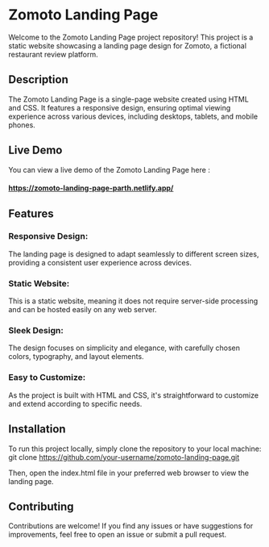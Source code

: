 # Zomoto Landing Page
Welcome to the Zomoto Landing Page project repository! This project is a static website showcasing a landing page design for Zomoto, a fictional restaurant review platform.

## Description
The Zomoto Landing Page is a single-page website created using HTML and CSS. It features a responsive design, ensuring optimal viewing experience across various devices, including desktops, tablets, and mobile phones.

## Live Demo
You can view a live demo of the Zomoto Landing Page here :
#### https://zomoto-landing-page-parth.netlify.app/

## Features
### Responsive Design:
The landing page is designed to adapt seamlessly to different screen sizes, providing a consistent user experience across devices.
### Static Website:
This is a static website, meaning it does not require server-side processing and can be hosted easily on any web server.
### Sleek Design: 
The design focuses on simplicity and elegance, with carefully chosen colors, typography, and layout elements.
### Easy to Customize: 
As the project is built with HTML and CSS, it's straightforward to customize and extend according to specific needs.

## Installation
To run this project locally, simply clone the repository to your local machine:
git clone https://github.com/your-username/zomoto-landing-page.git

Then, open the index.html file in your preferred web browser to view the landing page.

## Contributing
Contributions are welcome! If you find any issues or have suggestions for improvements, feel free to open an issue or submit a pull request.